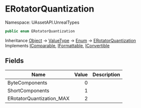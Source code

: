 # ERotatorQuantization

Namespace: UAssetAPI.UnrealTypes

```csharp
public enum ERotatorQuantization
```

Inheritance [Object](https://docs.microsoft.com/en-us/dotnet/api/system.object) → [ValueType](https://docs.microsoft.com/en-us/dotnet/api/system.valuetype) → [Enum](https://docs.microsoft.com/en-us/dotnet/api/system.enum) → [ERotatorQuantization](./uassetapi.unrealtypes.erotatorquantization.md)<br>
Implements [IComparable](https://docs.microsoft.com/en-us/dotnet/api/system.icomparable), [IFormattable](https://docs.microsoft.com/en-us/dotnet/api/system.iformattable), [IConvertible](https://docs.microsoft.com/en-us/dotnet/api/system.iconvertible)

## Fields

| Name | Value | Description |
| --- | --: | --- |
| ByteComponents | 0 |  |
| ShortComponents | 1 |  |
| ERotatorQuantization_MAX | 2 |  |
